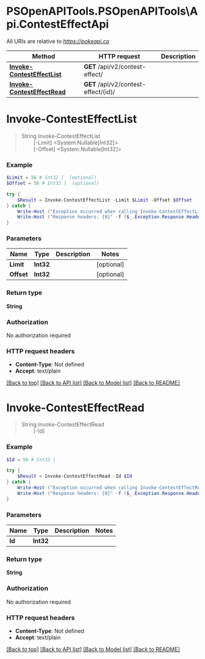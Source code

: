 # PSOpenAPITools.PSOpenAPITools\Api.ContestEffectApi

All URIs are relative to *https://pokeapi.co*

Method | HTTP request | Description
------------- | ------------- | -------------
[**Invoke-ContestEffectList**](ContestEffectApi.md#Invoke-ContestEffectList) | **GET** /api/v2/contest-effect/ | 
[**Invoke-ContestEffectRead**](ContestEffectApi.md#Invoke-ContestEffectRead) | **GET** /api/v2/contest-effect/{id}/ | 


<a id="Invoke-ContestEffectList"></a>
# **Invoke-ContestEffectList**
> String Invoke-ContestEffectList<br>
> &nbsp;&nbsp;&nbsp;&nbsp;&nbsp;&nbsp;&nbsp;&nbsp;[-Limit] <System.Nullable[Int32]><br>
> &nbsp;&nbsp;&nbsp;&nbsp;&nbsp;&nbsp;&nbsp;&nbsp;[-Offset] <System.Nullable[Int32]><br>



### Example
```powershell
$Limit = 56 # Int32 |  (optional)
$Offset = 56 # Int32 |  (optional)

try {
    $Result = Invoke-ContestEffectList -Limit $Limit -Offset $Offset
} catch {
    Write-Host ("Exception occurred when calling Invoke-ContestEffectList: {0}" -f ($_.ErrorDetails | ConvertFrom-Json))
    Write-Host ("Response headers: {0}" -f ($_.Exception.Response.Headers | ConvertTo-Json))
}
```

### Parameters

Name | Type | Description  | Notes
------------- | ------------- | ------------- | -------------
 **Limit** | **Int32**|  | [optional] 
 **Offset** | **Int32**|  | [optional] 

### Return type

**String**

### Authorization

No authorization required

### HTTP request headers

 - **Content-Type**: Not defined
 - **Accept**: text/plain

[[Back to top]](#) [[Back to API list]](../README.md#documentation-for-api-endpoints) [[Back to Model list]](../README.md#documentation-for-models) [[Back to README]](../README.md)

<a id="Invoke-ContestEffectRead"></a>
# **Invoke-ContestEffectRead**
> String Invoke-ContestEffectRead<br>
> &nbsp;&nbsp;&nbsp;&nbsp;&nbsp;&nbsp;&nbsp;&nbsp;[-Id] <Int32><br>



### Example
```powershell
$Id = 56 # Int32 | 

try {
    $Result = Invoke-ContestEffectRead -Id $Id
} catch {
    Write-Host ("Exception occurred when calling Invoke-ContestEffectRead: {0}" -f ($_.ErrorDetails | ConvertFrom-Json))
    Write-Host ("Response headers: {0}" -f ($_.Exception.Response.Headers | ConvertTo-Json))
}
```

### Parameters

Name | Type | Description  | Notes
------------- | ------------- | ------------- | -------------
 **Id** | **Int32**|  | 

### Return type

**String**

### Authorization

No authorization required

### HTTP request headers

 - **Content-Type**: Not defined
 - **Accept**: text/plain

[[Back to top]](#) [[Back to API list]](../README.md#documentation-for-api-endpoints) [[Back to Model list]](../README.md#documentation-for-models) [[Back to README]](../README.md)

